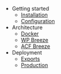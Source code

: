 * Getting started
  * [Installation](getting-started/installation.md)
  * [Configuration](getting-started/configuration.md)
* Architecture
  * [Docker](architecture/docker.md)
  * [WP Breeze](architecture/wp_breeze.md)
  * [ACF Breeze](architecture/acf_breeze.md)
* Deployment
  * [Exports](deployment/exports.md)
  * [Production](deployment/production.md)